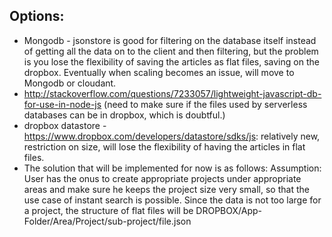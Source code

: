 Options:
--------

- Mongodb - jsonstore is good for filtering on the database itself instead of getting all the data on to the client and then filtering, but the problem is you lose the flexibility of saving the articles as flat files, saving on the dropbox.
Eventually when scaling becomes an issue, will move to Mongodb or cloudant.
- http://stackoverflow.com/questions/7233057/lightweight-javascript-db-for-use-in-node-js
(need to make sure if the files used by serverless databases can be in dropbox, which is doubtful.)
- dropbox datastore - https://www.dropbox.com/developers/datastore/sdks/js: relatively new, restriction on size, will lose the flexibility of having the articles in flat files.
- The solution that will be implemented for now is as follows:
Assumption: User has the onus to create appropriate projects under appropriate areas and make sure he keeps the project size very small, so that the use case of instant search is possible. Since the data is not too large for a project, the structure of flat files will be DROPBOX/App-Folder/Area/Project/sub-project/file.json
